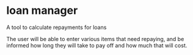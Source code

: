 # loan manager
A tool to calculate repayments for loans

The user will be able to enter various items that need repaying, and be informed how long they will take to pay off and how much that will cost.
